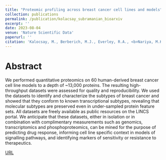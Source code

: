 ```yaml
---
title: "Proteomic profiling across breast cancer cell lines and models"
collection: publications
permalink: /publication/kolacsay_subramanian_bioarxiv
excerpt: ''
date: 2023-08-04
venue: 'Nature Scientific Data'
paperurl: ''
citation: 'Kalocsay, M., Berberich, M.J., Everley, R.A., <b>Nariya, M.K.</b>, Chung, M., Gaudio, B., Victor, C., Bradshaw, G.A., Hafner, M., Sorger P.K., Subramanian, K.,  Mills, C.E.'
---
```


# Abstract 
We performed quantitative proteomics on 60 human-derived breast cancer cell line models to a depth of ~13,000 proteins. The resulting high-throughput datasets were assessed for quality and reproducibility. We used the datasets to identify and characterize the subtypes of breast cancer and showed that they conform to known transcriptional subtypes, revealing that molecular subtypes are preserved even in under-sampled protein feature sets. All datasets are freely available as public resources on the LINCS portal. We anticipate that these datasets, either in isolation or in combination with complimentary measurements such as genomics, transcriptomics and phosphoproteomics, can be mined for the purpose of predicting drug response, informing cell line specific context in models of signalling pathways, and identifying markers of sensitivity or resistance to therapeutics.

[URL](https://www.nature.com/articles/s41597-023-02355-0)

